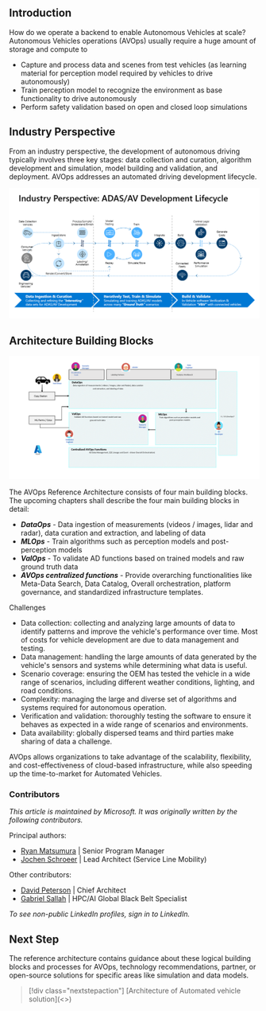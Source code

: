 
## Introduction
How do we operate a backend to enable Autonomous Vehicles at scale? 
Autonomous Vehicles operations (AVOps) usually require a huge amount of storage and compute to
- Capture and process data and scenes from test vehicles (as learning material for perception model required by vehicles to drive autonomously) 
- Train perception model to recognize the environment as base functionality to drive autonomously 
- Perform safety validation based on open and closed loop simulations

## Industry Perspective
From an industry perspective, the development of autonomous driving typically involves three key stages: data collection and curation, algorithm development and simulation, model building and validation, and deployment. AVOps addresses an automated driving development lifecycle.  

![AV Development lifecycle](.\images\marketing-arch.png)

## Architecture Building Blocks
![AV Development lifecycle](.\images\avops-design-guide-arch.png)

The AVOps Reference Architecture consists of four main building blocks.  The upcoming chapters shall describe the four main building blocks in detail:

- ***DataOps*** - Data ingestion of measurements (videos / images, lidar and radar), data curation and extraction, and labeling of data
- ***MLOps*** - Train algorithms such as perception models and post-perception models
- ***ValOps*** - To validate AD functions based on trained models and raw ground truth data
- ***AVOps centralized functions*** - Provide overarching functionalities like Meta-Data Search, Data Catalog, Overall orchestration, platform governance, and standardized infrastructure templates.

Challenges

- Data collection: collecting and analyzing large amounts of data to identify patterns and improve the vehicle's performance over time.  Most of costs for vehicle development are due to data management and testing.
- Data management: handling the large amounts of data generated by the vehicle's sensors and systems while determining what data is useful.
- Scenario coverage: ensuring the OEM has tested the vehicle in a wide range of scenarios, including different weather conditions, lighting, and road conditions.
- Complexity: managing the large and diverse set of algorithms and systems required for autonomous operation.
- Verification and validation: thoroughly testing the software to ensure it behaves as expected in a wide range of scenarios and environments.
- Data availability:  globally dispersed teams and third parties make sharing of data a challenge.

AVOps allows organizations to take advantage of the scalability, flexibility, and cost-effectiveness of cloud-based infrastructure, while also speeding up the time-to-market for Automated Vehicles. 

### Contributors 
*This article is maintained by Microsoft. It was originally written by the following contributors.*

Principal authors: 

 - [Ryan Matsumura](https://www.linkedin.com/in/ryan-matsumura-4167257b/) | Senior Program Manager
 - [Jochen Schroeer](https://www.linkedin.com/in/jochen-schroeer/) | Lead Architect (Service Line Mobility)

Other contributors: 

 - [David Peterson](https://www.linkedin.com/in/david-peterson-64456021/) | Chief Architect
 - [Gabriel Sallah](https://www.linkedin.com/in/gabrielsallah/) | HPC/AI Global Black Belt Specialist

*To see non-public LinkedIn profiles, sign in to LinkedIn.*

## Next Step
The reference architecture contains guidance about these logical building blocks and processes for AVOps, technology recommendations, partner, or open-source solutions for specific areas like simulation and data models. 

> [!div class="nextstepaction"] 
> [Architecture of Automated vehicle solution](<<link>>)